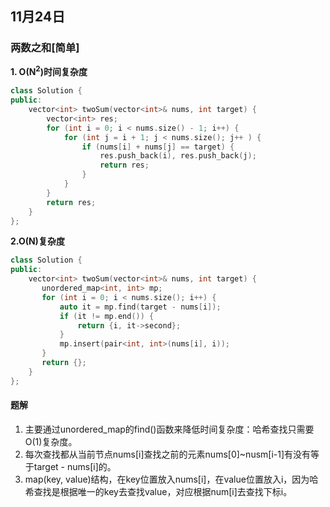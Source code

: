 ## 11月24日
### 两数之和[简单]
**1. O(N<sup>2</sup>)时间复杂度**
```c++
class Solution {
public:
    vector<int> twoSum(vector<int>& nums, int target) {
        vector<int> res;
        for (int i = 0; i < nums.size() - 1; i++) {
            for (int j = i + 1; j < nums.size(); j++ ) {
                if (nums[i] + nums[j] == target) {
                    res.push_back(i), res.push_back(j);
                    return res;
                }
            }
        }
        return res;
    }
};
```
**2.O(N)复杂度**
```cpp
class Solution {
public:
    vector<int> twoSum(vector<int>& nums, int target) {
       unordered_map<int, int> mp;
       for (int i = 0; i < nums.size(); i++) {
           auto it = mp.find(target - nums[i]);
           if (it != mp.end()) {
               return {i, it->second};
           }
           mp.insert(pair<int, int>(nums[i], i));
       }
       return {};
    }
};
```

#### 题解

1. 主要通过unordered_map的find()函数来降低时间复杂度：哈希查找只需要O(1)复杂度。
2. 每次查找都从当前节点nums[i]查找之前的元素nums[0]~nusm[i-1]有没有等于target - nums[i]的。
3. map(key, value)结构，在key位置放入nums[i]，在value位置放入i，因为哈希查找是根据唯一的key去查找value，对应根据num[i]去查找下标i。
